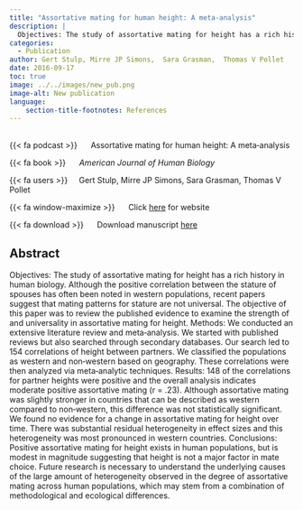 ```yaml
---
title: "Assortative mating for human height: A meta‐analysis"
description: |
  Objectives: The study of assortative mating for height has a rich history in human biology. Although the positive correlation between the stature of spouses has often been noted in western populations, recent papers suggest that mating patterns for stature are not universal. The objective of this paper was to review the published evidence to examine the strength of and universality in assortative mating for height. Methods: We conducted an extensive literature review and meta‐analysis. We started with published reviews but also searched through secondary databases. Our search led to 154 correlations of height between partners. We classified the populations as western and non‐western based on geography. These correlations were then analyzed via meta‐analytic techniques. Results: 148 of the correlations for partner heights were positive and the overall analysis indicates moderate positive assortative mating (r = .23). Although assortative mating was slightly stronger in countries that can be described as western compared to non‐western, this difference was not statistically significant. We found no evidence for a change in assortative mating for height over time. There was substantial residual heterogeneity in effect sizes and this heterogeneity was most pronounced in western countries. Conclusions: Positive assortative mating for height exists in human populations, but is modest in magnitude suggesting that height is not a major factor in mate choice. Future research is necessary to understand the underlying causes of the large amount of heterogeneity observed in the degree of assortative mating across human populations, which may stem from a combination of methodological and ecological differences. 
categories:
  - Publication
author: Gert Stulp, Mirre JP Simons,  Sara Grasman,  Thomas V Pollet
date: 2016-09-17
toc: true
image: ../../images/new_pub.png
image-alt: New publication
language: 
    section-title-footnotes: References
---
```



<br>
{{< fa podcast >}} &nbsp;&nbsp;&nbsp;&nbsp; Assortative mating for human height: A meta‐analysis

{{< fa book >}} &nbsp;&nbsp;&nbsp;&nbsp; *American Journal of Human Biology*

{{< fa users >}} &nbsp;&nbsp;&nbsp; Gert Stulp, Mirre JP Simons,  Sara Grasman,  Thomas V Pollet

{{< fa window-maximize >}} &nbsp;&nbsp;&nbsp;&nbsp; Click [here](https://onlinelibrary.wiley.com/doi/abs/10.1002/ajhb.22917) for website

{{< fa download >}} &nbsp;&nbsp;&nbsp;&nbsp; Download manuscript [here](https://onlinelibrary.wiley.com/doi/abs/10.1002/ajhb.22917)

## Abstract

Objectives: The study of assortative mating for height has a rich history in human biology. Although the positive correlation between the stature of spouses has often been noted in western populations, recent papers suggest that mating patterns for stature are not universal. The objective of this paper was to review the published evidence to examine the strength of and universality in assortative mating for height. Methods: We conducted an extensive literature review and meta‐analysis. We started with published reviews but also searched through secondary databases. Our search led to 154 correlations of height between partners. We classified the populations as western and non‐western based on geography. These correlations were then analyzed via meta‐analytic techniques. Results: 148 of the correlations for partner heights were positive and the overall analysis indicates moderate positive assortative mating (r = .23). Although assortative mating was slightly stronger in countries that can be described as western compared to non‐western, this difference was not statistically significant. We found no evidence for a change in assortative mating for height over time. There was substantial residual heterogeneity in effect sizes and this heterogeneity was most pronounced in western countries. Conclusions: Positive assortative mating for height exists in human populations, but is modest in magnitude suggesting that height is not a major factor in mate choice. Future research is necessary to understand the underlying causes of the large amount of heterogeneity observed in the degree of assortative mating across human populations, which may stem from a combination of methodological and ecological differences.
